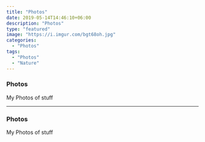 ```yaml
---
title: "Photos"
date: 2019-05-14T14:46:10+06:00
description: "Photos"
type: "featured"
image: "https://i.imgur.com/bgt68oh.jpg"
categories: 
  - "Photos"
tags:
  - "Photos"
  - "Nature"
---
```


### Photos

My Photos of stuff

---

### Photos

My Photos of stuff
